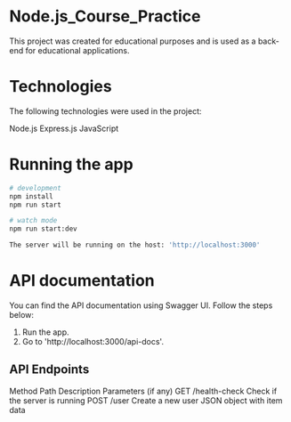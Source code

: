 # Node.js_Course_Practice

This project was created for educational purposes and is used as a back-end for educational applications.

# Technologies

The following technologies were used in the project:

Node.js
Express.js
JavaScript

# Running the app

```bash
# development
npm install
npm run start

# watch mode
npm run start:dev

The server will be running on the host: 'http://localhost:3000'
```

# API documentation

You can find the API documentation using Swagger UI. Follow the steps below:

1. Run the app.
2. Go to 'http://localhost:3000/api-docs'.

## API Endpoints

Method Path Description Parameters (if any)
GET /health-check Check if the server is running
POST /user Create a new user JSON object with item data
